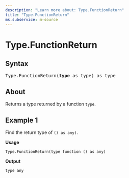 ```yaml
---
description: "Learn more about: Type.FunctionReturn"
title: "Type.FunctionReturn"
ms.subservice: m-source
---
```

# Type.FunctionReturn

## Syntax

<pre>
Type.FunctionReturn(<b>type</b> as type) as type  
</pre>
  
## About

Returns a type returned by a function `type`.

## Example 1

Find the return type of `() as any)`.

**Usage**

```powerquery-m
Type.FunctionReturn(type function () as any)
```

**Output**

`type any`
